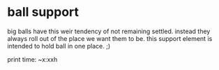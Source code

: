 # ball support

big balls have this weir tendency of not remaining settled.
instead they always roll out of the place we want them to be.
this support element is intended to hold ball in one place. ;)

print time: ~x:xxh
